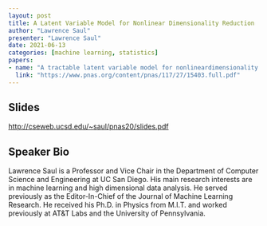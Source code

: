 ```yaml
---
layout: post
title: A Latent Variable Model for Nonlinear Dimensionality Reduction
author: "Lawrence Saul"
presenter: "Lawrence Saul"
date: 2021-06-13
categories: [machine learning, statistics]
papers:
- name: "A tractable latent variable model for nonlineardimensionality reduction"
  link: "https://www.pnas.org/content/pnas/117/27/15403.full.pdf"
---
```


## Slides

http://cseweb.ucsd.edu/~saul/pnas20/slides.pdf

## Speaker Bio

Lawrence Saul is a Professor and Vice Chair in the Department of Computer Science and Engineering at UC San Diego. His main research interests are in machine learning and high dimensional data analysis. He served previously as the Editor-In-Chief of the Journal of Machine Learning Research. He received his Ph.D. in Physics from M.I.T. and worked previously at AT&T Labs and the University of Pennsylvania.


